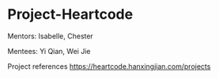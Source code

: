 # Project-Heartcode
Mentors: Isabelle, Chester 

Mentees: Yi Qian, Wei Jie

Project references
https://heartcode.hanxingjian.com/projects